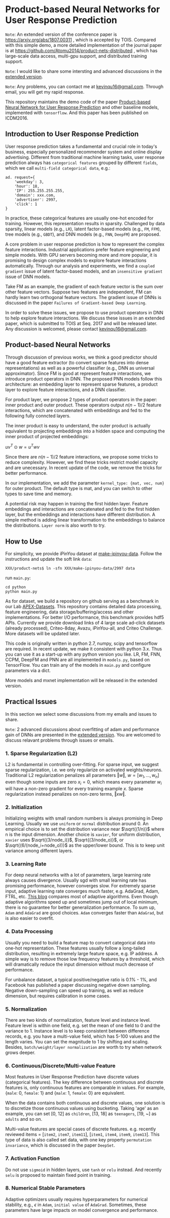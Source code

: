 # Product-based Neural Networks for User Response Prediction

``Note``: An extended version of the conference paper is https://arxiv.org/abs/1807.00311 , which is accepted by TOIS.
Compared with this simple demo, a more detailed implementation of the journal paper is at https://github.com/Atomu2014/product-nets-distributed , which has large-scale data access, multi-gpu support, and distributed training support.

``Note``: I would like to share some intersting and advanced discussions in the [extended version](https://github.com/Atomu2014/product-nets-distributed).

``Note``: Any problems, you can contact me at kevinqu16@gmail.com. Through email, you will get my rapid response.

This repository maintains the demo code of the paper 
[Product-based Neural Network for User Response Prediction](https://arxiv.org/abs/1611.00144) 
and other baseline models, implemented with ``tensorflow``. 
And this paper has been published on ICDM2016.

## Introduction to User Response Prediction

User response prediction takes a fundamental and crucial role in today's business, especially personalized recommender system and online display advertising. 
Different from traditional machine learning tasks, 
user response prediction always has ``categorical features`` grouped by different ``fields``, 
which we call ``multi-field categorical data``, e.g.: 

    ad. request={
        'weekday': 3, 
        'hour': 18, 
        'IP': 255.255.255.255, 
        'domain': xxx.com, 
        'advertiser': 2997, 
        'click': 1
    }

In practice, these categorical features are usually one-hot encoded for training. 
However, this representation results in sparsity.
Challenged by data sparsity, linear models (e.g., ``LR``), latent factor-based models (e.g., ``FM``, ``FFM``), tree models (e.g., ``GBDT``), and DNN models (e.g., ``FNN``, ``DeepFM``) are proposed.

A core problem in user response prediction is how to represent the complex feature interactions. Industrial applications prefer feature engineering and simple models. With GPU servers becoming more and more popular, it is promising to design complex models to explore feature interactions automatically. Through our analysis and experiments, we find a ``coupled gradient`` issue of latent factor-based models, and an ``insensitive gradient`` issue of DNN models.

Take FM as an example, the gradient of each feature vector is the sum over other feature vectors. Suppose two features are independent, FM can hardly learn two orthogonal feature vectors. The gradient issue of DNNs is discussed in the paper ``Failures of Gradient-based Deep Learning``. 

<!--Another interesting fact in recommendation or ctr contests is that, winning solutions usually transform discrete features into continuous or vice versa:
- Use GBDT to convert continuous features to binary ones, and feed binary features to FM.
- Use FM/DNN to convert discrete features to embeddings or interactions, and feed these features to GBDT.-->

In order to solve these issues, we propose to use product operators in DNN to help explore feature interactions. We discuss these issues in an extended paper, which is submitted to TOIS at Seq. 2017 and will be released later.
Any discussion is welcomed, please contact kevinqu16@gmail.com.

## Product-based Neural Networks

Through discussion of previous works, we think a good predictor should have a good feature extractor (to convert sparse features into dense representations) as well as a powerful classifier (e.g., DNN as universal approximator). Since FM is good at represent feature interactions, we introduce product operators in DNN. The proposed PNN models follow this architecture: an embedding layer to represent sparse features, a product layer to explore feature interactions, and a DNN classifier.

For product layer, we propose 2 types of product operators in the paper: inner product and outer product. These operators output $n(n-1)/2$ feature interactions, which are concatenated with embeddings and fed to the following fully conncted layers.

The inner product is easy to understand, the outer product is actually equivalent to projecting embeddings into a hidden space and computing the inner product of projected embeddings:

$uv^T\odot w = u^Twv$

Since there are $n(n-1)/2$ feature interactions, we propose some tricks to reduce complexity.
However, we find these tricks restrict model capacity and are unecessary.
In recent update of the code, we remove the tricks for better performance. 

In our implementation, we add the parameter ``kernel_type: {mat, vec, num}`` for outer product.
The default type is mat, and you can switch to other types to save time and memory.

A potential risk may happen in training the first hidden layer. Feature embeddings and interactions are concatenated and fed to the first hidden layer, but the embeddings and interactions have different distribution. A simple method is adding linear transformation to the embeddings to balance the distributions. ``Layer norm`` is also worth to try.

## How to Use

For simplicity, we provide iPinYou dataset at [make-ipinyou-data](https://github.com/Atomu2014/make-ipinyou-data). 
Follow the instructions and update the soft link `data`:

```
XXX/product-nets$ ln -sfn XXX/make-ipinyou-data/2997 data
```

run ``main.py``:

    cd python
    python main.py

As for dataset, we build a repository on github serving as a benchmark in our Lab 
[APEX-Datasets](https://github.com/Atomu2014/Ads-RecSys-Datasets). 
This repository contains detailed data processing, feature engineering, 
data storage/buffering/access and other implementations.
For better I/O performance, this benchmark provides hdf5 APIs.
Currently we provide download links of 4 large scale ad-click datasets (already processed),
Criteo-8day, Avazu, iPinYou-all, and Criteo Challenge. More datasets will be updated later.

This code is originally written in python 2.7, numpy, scipy and tensorflow are required. 
In recent update, we make it consistent with python 3.x. 
Thus you can use it as a start-up with any python version you like.
LR, FM, FNN, CCPM, DeepFM and PNN are all implemented in `models.py`, based on TensorFlow. 
You can train any of the models in `main.py` and configure parameters via a dict.

More models and mxnet implementation will be released in the extended version.

## Practical Issues

In this section we select some discussions from my emails and issues to share.

``Note``: 2 advanced discussions about overfitting of adam and performance gain of DNNs are presented in the [extended version](https://github.com/Atomu2014/product-nets-distributed). You are welcomed to discuss relavant problems through issues or emails.

### 1. Sparse Regularization (L2)

L2 is fundamental in controlling over-fitting.
For sparse input, we suggest sparse regularization, 
i.e. we only regularize on activated weights/neurons.
Traditional L2 regularization penalizes all parameters $\Vert w\Vert$, $w = [w_1, \dots, w_n]$ even though some inputs are zero $x_i = 0$,
which means every parameter $w_i$ will have a non-zero gradient for every training example $x$.
Sparse regularization instead penalizes on non-zero terms, $\Vert xw \Vert$. 

### 2. Initialization

Initializing weights with small random numbers is always promising in Deep Learning.
Usually we use ``uniform`` or ``normal`` distribution around 0.
An empirical choice is to set the distribution variance near $\sqrt{(1/n)}$ where n is the input dimension.
Another choice is ``xavier``, for uniform distribution, 
``xavier`` uses $\sqrt{(3/node_i)}$, $\sqrt{(3/node_o)}$, 
or $\sqrt{(6/(node_i+node_o))}$ as the upper/lower bound. 
This is to keep unit variance among different layers.

### 3. Learning Rate

For deep neural networks with a lot of parameters, 
large learning rate always causes divergence. 
Usually sgd with small learning rate has promising performance, however converges slow.
For extremely sparse input, adaptive learning rate converges much faster, 
e.g. AdaGrad, Adam, FTRL, etc.
[This blog](http://sebastianruder.com/optimizing-gradient-descent/) 
compares most of adaptive algorithms.
Even though adaptive algorithms speed up and sometimes jump out of local minimum, 
there is no guarantee for better generalization performance.
To sum up, ``Adam`` and ``AdaGrad`` are good choices. ``Adam`` converges faster than ``AdaGrad``, but is also easier to overfit.

### 4. Data Processing

Usually you need to build a feature map to convert categorical data into one-hot representation.
These features usually follow a long-tailed distribution,
resulting in extremely large feature space, e.g. IP address. 
A simple way is to remove those low frequency features by a threshold, 
which will dramatically reduce the input dimension without much decrease of performance.

For unbalance dataset, a typical positive/negative ratio is 0.1% - 1%, 
and Facebook has published a paper discussing negative down sampling. 
Negative down-sampling can speed up training, as well as reduce dimension, but requires calibration in some cases.

### 5. Normalization

There are two kinds of normalization, feature level and instance level.
Feature level is within one field, 
e.g. set the mean of one field to 0 and the variance to 1.
Instance level is to keep consistent between difference records,
e.g. you have a multi-value field, which has 5-100 values and the length varies. 
You can set the magnitude to 1 by shifting and scaling.
Besides, ``batch/weight/layer normalization`` are worth to try when network grows deeper.

### 6. Continuous/Discrete/Multi-value Feature

Most features in User Response Prediction have discrete values (categorical features). The key difference between continuous and discrete features is, only continuous features are comparable in values. For example, {``male``: 0, ``female``: 1} and {``male``: 1, ``female``: 0} are equivalent.

When the data contains both continuous and discrete values, one solution is to discretize those continuous values using bucketing. Taking 'age' as an example, you can set [0, 12] as ``children``, [13, 18] as ``teenagers``, [19, ~] as ``adults`` and so on. 

Multi-value features are special cases of discrete features. 
e.g. recently reviewed items = [``item2``, ``item7``, ``item11``], [``item1``, ``item4``, ``item9``, ``item13``]. 
This type of data is also called set data, with one key property ``permutation invariance``, which is discussed in the paper ``DeepSet``.

### 7. Activation Function

Do not use ``sigmoid`` in hidden layers, use ``tanh`` or ``relu`` instead.
And recently ``selu`` is proposed to maintain fixed point in training.

### 8. Numerical Stable Parameters

Adaptive optimizers usually requires hyperparameters for numerical stability, e.g., $\epsilon$ in ``Adam``, ``initial value`` of ``AdaGrad``. Sometimes, these parameters have large impacts on model convergence and performance.
